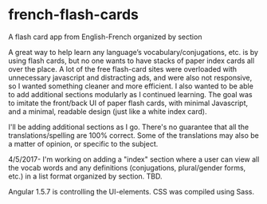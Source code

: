 # french-flash-cards
A flash card app from English-French organized by section


A great way to help learn any language’s vocabulary/conjugations, etc. is by using flash cards, 
but no one wants to have stacks of paper index cards all over the place. A lot of the free flash-card sites were overloaded with 
unnecessary javascript and distracting ads, and were also not responsive, so I wanted something cleaner and more efficient. 
I also wanted to be able to add additional sections modularly as I continued learning. The goal was to imitate the front/back UI 
of paper flash cards, with minimal Javascript, and a minimal, readable design (just like a white index card). 


I'll be adding additional sections as I go. There's no guarantee that all the translations/spelling are 100% correct. Some of the translations
may also be a matter of opinion, or specific to the subject.

4/5/2017- I'm working on adding a "index" section where a user can view all the vocab words and any definitions (conjugations, plural/gender forms, etc.) in a list format organized by section. TBD.

Angular 1.5.7 is controlling the UI-elements. CSS was compiled using Sass.

